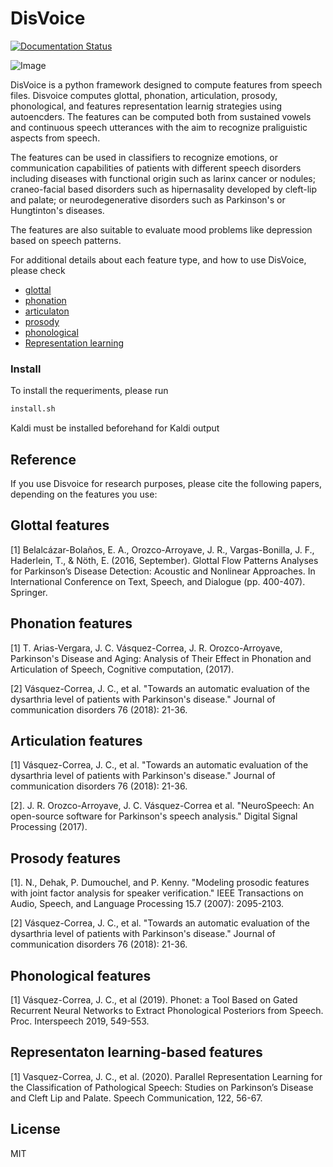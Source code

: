 # DisVoice

[![Documentation Status](https://readthedocs.org/projects/disvoice/badge/?version=latest)](https://disvoice.readthedocs.io/en/latest/?badge=latest)

![Image](https://github.com/jcvasquezc/DisVoice/blob/master/docs/logos/disvoice_logo.png?raw=true)

DisVoice is a python framework designed to compute features from speech files. Disvoice computes glottal, phonation, articulation, prosody, phonological, and features representation learnig strategies using autoencders. The features can be computed both from sustained vowels and continuous speech utterances with the aim to recognize praliguistic aspects from speech.

The features can be used in classifiers to recognize emotions, or communication capabilities of patients with different speech disorders including diseases with functional origin such as larinx cancer or nodules; craneo-facial based disorders such as hipernasality developed by cleft-lip and palate; or neurodegenerative disorders such as Parkinson's or Hungtinton's diseases.

The features are also suitable to evaluate mood problems like depression based on speech patterns.

For additional details about each feature type, and how to use DisVoice, please check

- [glottal](https://github.com/jcvasquezc/DisVoice/tree/master/glottal)
- [phonation](https://github.com/jcvasquezc/DisVoice/tree/master/phonation)
- [articulaton](https://github.com/jcvasquezc/DisVoice/tree/master/articulation)
- [prosody](https://github.com/jcvasquezc/DisVoice/tree/master/prosody) 
- [phonological](https://github.com/jcvasquezc/DisVoice/tree/master/phonological)
- [Representation learning](https://github.com/jcvasquezc/DisVoice/tree/master/replearning)


### Install

To install the requeriments, please run

```sh
install.sh
```

Kaldi must be installed beforehand for Kaldi output  

## Reference

If you use Disvoice for research purposes, please cite the following papers, depending on the features you use:

## Glottal features

[1] Belalcázar-Bolaños, E. A., Orozco-Arroyave, J. R., Vargas-Bonilla, J. F., Haderlein, T., & Nöth, E. (2016, September). Glottal Flow Patterns Analyses for Parkinson’s Disease Detection: Acoustic and Nonlinear Approaches. In International Conference on Text, Speech, and Dialogue (pp. 400-407). Springer.


## Phonation features

[1] T. Arias-Vergara, J. C. Vásquez-Correa, J. R. Orozco-Arroyave, Parkinson's Disease and Aging: Analysis of Their Effect in Phonation and Articulation of Speech, Cognitive computation, (2017).

[2] Vásquez-Correa, J. C., et al. "Towards an automatic evaluation of the dysarthria level of patients with Parkinson's disease." Journal of communication disorders 76 (2018): 21-36.

## Articulation features

[1] Vásquez-Correa, J. C., et al. "Towards an automatic evaluation of the dysarthria level of patients with Parkinson's disease." Journal of communication disorders 76 (2018): 21-36.

[2]. J. R. Orozco-Arroyave, J. C. Vásquez-Correa et al. "NeuroSpeech: An open-source software for Parkinson's speech analysis." Digital Signal Processing (2017).

## Prosody features

[1]. N., Dehak, P. Dumouchel, and P. Kenny. "Modeling prosodic features with joint factor analysis for speaker verification." IEEE Transactions on Audio, Speech, and Language Processing 15.7 (2007): 2095-2103.

[2] Vásquez-Correa, J. C., et al. "Towards an automatic evaluation of the dysarthria level of patients with Parkinson's disease." Journal of communication disorders 76 (2018): 21-36.

## Phonological features

[1] Vásquez-Correa, J. C., et al (2019). Phonet: a Tool Based on Gated Recurrent Neural Networks to Extract Phonological Posteriors from Speech. Proc. Interspeech 2019, 549-553.

## Representaton learning-based features

[1] Vasquez-Correa, J. C., et al. (2020). Parallel Representation Learning for the Classification of Pathological Speech: Studies on Parkinson’s Disease and Cleft Lip and Palate. Speech Communication, 122, 56-67.


License
----

MIT
